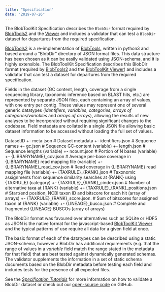 ```yaml
---
title: "Specification"
date: "2019-07-26"
---
```


The BlobToolKit Specification describes the `BlobDir` format required by [BlobTools2](https://blobtoolkit.genomehubs.org/blobtools2/) and the [Viewer](https://blobtoolkit.genomehubs.org/btk-viewer/) and includes a validator that can test a `BlobDir` dataset for departures from the required specification.

[BlobTools2](https://blobtoolkit.genomehubs.org/blobtools2/) is a re-implementation of [BlobTools](https://github.com/DRL/blobtools), written in python3 and based around a “BlobDir” directory of JSON format files. This data structure has been chosen as it can be easily validated using JSON-schema, and it is highly extensible. The BlobToolKit Specification describes this BlobDir format (required by [BlobTools2](https://blobtoolkit.genomehubs.org/blobtools2/) and the [BlobToolKit Viewer](https://blobtoolkit.genomehubs.org/btk-viewer/)) and includes a validator that can test a dataset for departures from the required specification.

Fields in the dataset (GC content, length, coverage from a single sequencing library, taxonomic inference based on BLAST hits, etc.) are represented by separate JSON files, each containing an array of values, with one entry per contig. These values may represent one of several generic datatypes (_identifiers_, _variables_, _categories_, _arrays of categories/variables_ and _arrays of arrays_), allowing the results of new analyses to be incorporated without requiring significant changes to the codebase. Field metadata are collated in a single JSON file allowing basic dataset information to be accessed without loading the full set of values.

DatasetID
+- meta.json                       # Dataset metadata
+- identifiers.json                # Sequence names
+- gc.json                         # Sequence GC-content (variable)
+- length.json                     # Sequence lengths (variable)
+- ncount.json                     # Portion of N bases (variable)
+- {LIBRARYNAME}\_cov.json          # Average per-base coverage in {LIBRARYNAME} read mapping file (variable)
+- {LIBRARYNAME}\_read\_cov.json     # Read coverage in {LIBRARYNAME} read mapping file (variable)
+- {TAXRULE}\_{RANK}.json           # Taxonomic assignments from sequence similarity searches at {RANK} using {TAXRULE} (category)
+- {TAXRULE}\_{RANK}\_cindex.json    # Number of alternative taxa at {RANK} (variable)
+- {TAXRULE}\_{RANK}\_positions.json # Start/end position, NCBI taxon ID and bitscore for each hit (array of arrays)
+- {TAXRULE}\_{RANK}\_score.json.    # Sum of bitscores for assigned taxon at {RANK} (variable)
+- {LINEAGE}\_busco.json            # Complete and fragmented {LINEAGE} BUSCOs (array of arrays)

The BlobDir format was favoured over alternatives such as SQLite or HDF5 as JSON is the native format for the javascript-based [BlobToolKit Viewer](https://blobtoolkit.genomehubs.org/btk-viewer/) and the typical patterns of use require all data for a given field at once.

The basic format of each of the datatypes can be described using a static JSON-schema, however a BlobDir has additional requirements (e.g. that the range of values in a _variable_ field match the range stated in the metadata for that field) that are best tested against dynamically generated schemas. The validator supplements the information in a set of static schema documents based on the BlobDir metadata before testing each field and includes tests for the presence of all expected files.

See the _[Specification Tutorials](https://blobtoolkit.genomehubs.org/specification/specification-tutorials/)_ for more information on how to validate a BlobDir dataset or check out our [open-source code](https://github.com/blobtoolkit/specification) on GitHub.
